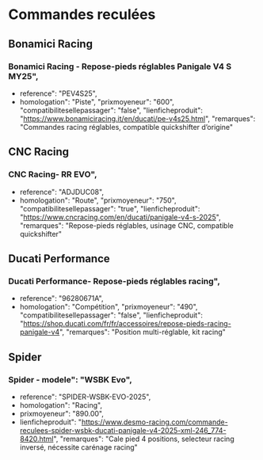 # Commandes reculées
## Bonamici Racing
### Bonamici Racing - Repose-pieds réglables Panigale V4 S MY25",
- reference": "PEV4S25",
- homologation": "Piste",
    "prixmoyeneur": "600",
    "compatibilitesellepassager": "false",
    "lienficheproduit": "https://www.bonamiciracing.it/en/ducati/pe-v4s25.html",
    "remarques": "Commandes racing réglables, compatible quickshifter d’origine"
## CNC Racing
### CNC Racing- RR EVO",
- reference": "ADJDUC08",
- homologation": "Route",
    "prixmoyeneur": "750",
    "compatibilitesellepassager": "true",
    "lienficheproduit": "https://www.cncracing.com/en/ducati/panigale-v4-s-2025",
    "remarques": "Repose-pieds réglables, usinage CNC, compatible quickshifter"
## Ducati Performance
### Ducati Performance- Repose-pieds réglables racing",
- reference": "96280671A",
- homologation": "Compétition",
    "prixmoyeneur": "490",
    "compatibilitesellepassager": "false",
    "lienficheproduit": "https://shop.ducati.com/fr/fr/accessoires/repose-pieds-racing-panigale-v4",
    "remarques": "Position multi-réglable, kit racing"
  
## Spider 
### Spider - modele": "WSBK Evo",
- reference": "SPIDER-WSBK-EVO-2025",
- homologation": "Racing",
- prixmoyeneur": "890.00",
- lienficheproduit": "https://www.desmo-racing.com/commande-reculees-spider-wsbk-ducati-panigale-v4-2025-xml-246_774-8420.html",
    "remarques": "Cale pied 4 positions, selecteur racing inversé, nécessite carénage racing"
